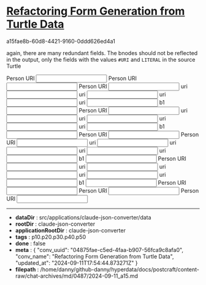 # [Refactoring Form Generation from Turtle Data](https://claude.ai/chat/04875fae-c5ed-4faa-b907-56fca9c8afa0)

a15fae8b-60d8-4421-9160-0ddd626ed4a1

again, there are many redundant fields. The bnodes should not be reflected in the  output, only the fields with the values `#URI` and `LITERAL` in the source Turtle
<form>
  <label for="Person URI">Person URI</label>
  <input type="text" class="http://xmlns.com/foaf/0.1/person uri" name="Person URI" />
  <label for="Person URI">Person URI</label>
  <input type="text" class="literal uri" name="Person URI" />
  <label for="Person URI">Person URI</label>
  <input type="text" class="uri uri" name="Person URI" />
  <label for="uri">uri</label>
  <input type="text" class="uri_uri literal" name="uri" />
  <label for="uri">uri</label>
  <input type="text" class="uri_uri literal" name="uri" />
  <label for="uri">uri</label>
  <input type="text" class="uri_uri literal" name="uri" />
  <label for="uri">uri</label>
  <input type="text" class="uri_uri literal" name="uri" />
  <label for="b1">b1</label>
  <input type="text" class="uri_b1 literal" name="b1" />
  <label for="Person URI">Person URI</label>
  <input type="text" class="uri uri" name="Person URI" />
  <label for="uri">uri</label>
  <input type="text" class="uri_uri literal" name="uri" />
  <label for="uri">uri</label>
  <input type="text" class="uri_uri literal" name="uri" />
  <label for="uri">uri</label>
  <input type="text" class="uri_uri literal" name="uri" />
  <label for="uri">uri</label>
  <input type="text" class="uri_uri literal" name="uri" />
  <label for="b1">b1</label>
  <input type="text" class="uri_b1 literal" name="b1" />
  <label for="Person URI">Person URI</label>
  <input type="text" class="literal uri" name="Person URI" />
  <label for="Person URI">Person URI</label>
  <input type="text" class="uri uri" name="Person URI" />
  <label for="uri">uri</label>
  <input type="text" class="uri_uri literal" name="uri" />
  <label for="uri">uri</label>
  <input type="text" class="uri_uri literal" name="uri" />
  <label for="uri">uri</label>
  <input type="text" class="uri_uri literal" name="uri" />
  <label for="uri">uri</label>
  <input type="text" class="uri_uri literal" name="uri" />
  <label for="b1">b1</label>
  <input type="text" class="uri_b1 literal" name="b1" />
  <label for="Person URI">Person URI</label>
  <input type="text" class="uri uri" name="Person URI" />
  <label for="uri">uri</label>
  <input type="text" class="uri_uri literal" name="uri" />
  <label for="uri">uri</label>
  <input type="text" class="uri_uri literal" name="uri" />
  <label for="uri">uri</label>
  <input type="text" class="uri_uri literal" name="uri" />
  <label for="uri">uri</label>
  <input type="text" class="uri_uri literal" name="uri" />
  <label for="b1">b1</label>
  <input type="text" class="uri_b1 literal" name="b1" />
  <label for="Person URI">Person URI</label>
  <input type="text" class="b1 uri" name="Person URI" />
  <label for="Person URI">Person URI</label>
  <input type="text" class="http://xmlns.com/foaf/0.1/person uri" name="Person URI" />
  <label for="Person URI">Person URI</label>
  <input type="text" class="literal uri" name="Person URI" /></form>

---

* **dataDir** : src/applications/claude-json-converter/data
* **rootDir** : claude-json-converter
* **applicationRootDir** : claude-json-converter
* **tags** : p10.p20.p30.p40.p50
* **done** : false
* **meta** : {
  "conv_uuid": "04875fae-c5ed-4faa-b907-56fca9c8afa0",
  "conv_name": "Refactoring Form Generation from Turtle Data",
  "updated_at": "2024-09-11T17:54:44.873271Z"
}
* **filepath** : /home/danny/github-danny/hyperdata/docs/postcraft/content-raw/chat-archives/md/0487/2024-09-11_a15.md
